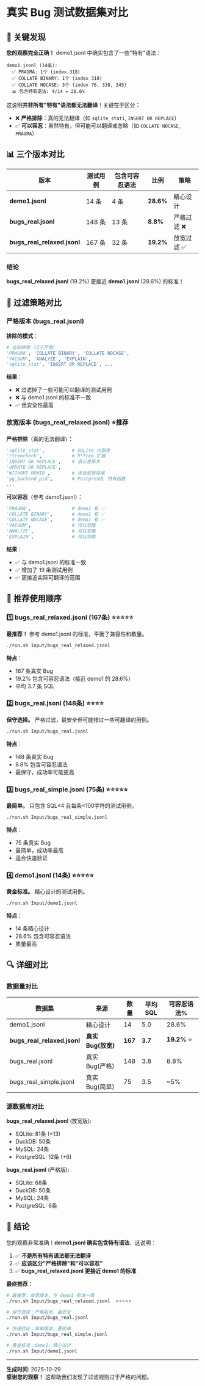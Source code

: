 # 真实 Bug 测试数据集对比

## 🎯 关键发现

**您的观察完全正确！** demo1.jsonl 中确实包含了一些"特有"语法：

```
demo1.jsonl (14条):
  ✅ PRAGMA: 1个 (index 318)
  ✅ COLLATE BINARY: 1个 (index 318)  
  ✅ COLLATE NOCASE: 3个 (index 76, 338, 345)
  📊 包含特有语法: 4/14 = 28.6%
```

这说明**并非所有"特有"语法都无法翻译**！关键在于区分：
- ❌ **严格排除**：真的无法翻译（如 `sqlite_stat1`, `INSERT OR REPLACE`）
- ✅ **可以容忍**：虽然特有，但可能可以翻译或忽略（如 `COLLATE NOCASE`, `PRAGMA`）

## 📊 三个版本对比

| 版本 | 测试用例 | 包含可容忍语法 | 比例 | 策略 |
|------|----------|---------------|------|------|
| **demo1.jsonl** | 14 条 | 4 条 | **28.6%** | 精心设计 |
| **bugs_real.jsonl** | 148 条 | 13 条 | **8.8%** | 严格过滤 ❌ |
| **bugs_real_relaxed.jsonl** | 167 条 | 32 条 | **19.2%** | 放宽过滤 ✅ |

### 结论

**bugs_real_relaxed.jsonl** (19.2%) 更接近 **demo1.jsonl** (28.6%) 的标准！

## 🔄 过滤策略对比

### 严格版本 (bugs_real.jsonl)

**排除的模式**：
```python
# 全部排除（过于严格）
'PRAGMA', 'COLLATE BINARY', 'COLLATE NOCASE',
'VACUUM', 'ANALYZE', 'EXPLAIN',
'sqlite_stat', 'INSERT OR REPLACE', ...
```

**结果**：
- ❌ 过滤掉了一些可能可以翻译的测试用例
- ❌ 与 demo1.jsonl 的标准不一致
- ✅ 但安全性最高

### 放宽版本 (bugs_real_relaxed.jsonl) ⭐推荐

**严格排除**（真的无法翻译）：
```python
'sqlite_stat',          # SQLite 内部表
'rtreecheck',           # R*Tree 扩展
'INSERT OR REPLACE',    # 语义差异大
'UPDATE OR REPLACE',
'WITHOUT ROWID',        # 涉及底层存储
'pg_backend_pid',       # PostgreSQL 特有函数
...
```

**可以容忍**（参考 demo1.jsonl）：
```python
'PRAGMA',               # demo1 有 ✅
'COLLATE BINARY',       # demo1 有 ✅
'COLLATE NOCASE',       # demo1 有 ✅
'VACUUM',               # 可以忽略
'ANALYZE',              # 可以忽略
'EXPLAIN',              # 可以忽略
```

**结果**：
- ✅ 与 demo1.jsonl 的标准一致
- ✅ 增加了 19 条测试用例
- ✅ 更接近实际可翻译的范围

## 📁 推荐使用顺序

### 1️⃣ bugs_real_relaxed.jsonl (167条) ⭐⭐⭐⭐⭐

**最推荐！** 参考 demo1.jsonl 的标准，平衡了兼容性和数量。

```bash
./run.sh Input/bugs_real_relaxed.jsonl
```

**特点**：
- 167 条真实 Bug
- 19.2% 包含可容忍语法（接近 demo1 的 28.6%）
- 平均 3.7 条 SQL

### 2️⃣ bugs_real.jsonl (148条) ⭐⭐⭐⭐

**保守选择。** 严格过滤，最安全但可能错过一些可翻译的用例。

```bash
./run.sh Input/bugs_real.jsonl
```

**特点**：
- 148 条真实 Bug
- 8.8% 包含可容忍语法
- 最保守，成功率可能更高

### 3️⃣ bugs_real_simple.jsonl (75条) ⭐⭐⭐⭐⭐

**最简单。** 只包含 SQL≤4 且每条<100字符的测试用例。

```bash
./run.sh Input/bugs_real_simple.jsonl
```

**特点**：
- 75 条真实 Bug
- 最简单，成功率最高
- 适合快速验证

### 4️⃣ demo1.jsonl (14条) ⭐⭐⭐⭐⭐

**黄金标准。** 精心设计的测试用例。

```bash
./run.sh Input/demo1.jsonl
```

**特点**：
- 14 条精心设计
- 28.6% 包含可容忍语法
- 质量最高

## 🔍 详细对比

### 数据量对比

| 数据集 | 来源 | 数量 | 平均SQL | 可容忍语法% |
|--------|------|------|---------|-----------|
| demo1.jsonl | 精心设计 | 14 | 5.0 | 28.6% |
| **bugs_real_relaxed.jsonl** | **真实Bug(放宽)** | **167** | **3.7** | **19.2%** ⭐ |
| bugs_real.jsonl | 真实Bug(严格) | 148 | 3.8 | 8.8% |
| bugs_real_simple.jsonl | 真实Bug(简单) | 75 | 3.5 | ~5% |

### 源数据库对比

**bugs_real_relaxed.jsonl** (放宽版):
- SQLite: 81条 (+13)
- DuckDB: 50条
- MySQL: 24条
- PostgreSQL: 12条 (+6)

**bugs_real.jsonl** (严格版):
- SQLite: 68条
- DuckDB: 50条
- MySQL: 24条
- PostgreSQL: 6条

## 📝 结论

您的观察非常准确！**demo1.jsonl 确实包含特有语法**，这说明：

1. ✅ **不是所有特有语法都无法翻译**
2. ✅ **应该区分"严格排除"和"可以容忍"**
3. ✅ **bugs_real_relaxed.jsonl 更接近 demo1 的标准**

**最终推荐**：
```bash
# 最推荐：放宽版本，与 demo1 标准一致
./run.sh Input/bugs_real_relaxed.jsonl  ⭐⭐⭐⭐⭐

# 保守选择：严格版本，最安全
./run.sh Input/bugs_real.jsonl

# 快速验证：简单版本，最简单
./run.sh Input/bugs_real_simple.jsonl

# 黄金标准：demo1，精心设计
./run.sh Input/demo1.jsonl
```

---

**生成时间**: 2025-10-29  
**感谢您的观察！** 这帮助我们发现了过滤规则过于严格的问题。

